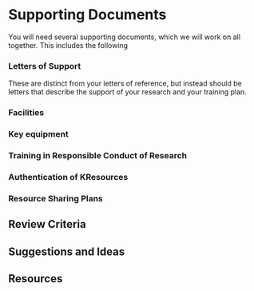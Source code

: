 # Supporting Documents

You will need several supporting documents, which we will work on all together.  This includes the following

### Letters of Support

These are distinct from your letters of reference, but instead should be letters that describe the support of your research and your training plan.

### Facilities
### Key equipment
### Training in Responsible Conduct of Research
### Authentication of KResources
### Resource Sharing Plans

## Review Criteria

## Suggestions and Ideas

## Resources